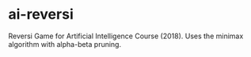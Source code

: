# ai-reversi
Reversi Game for Artificial Intelligence Course (2018).
Uses the minimax algorithm with alpha-beta pruning.
